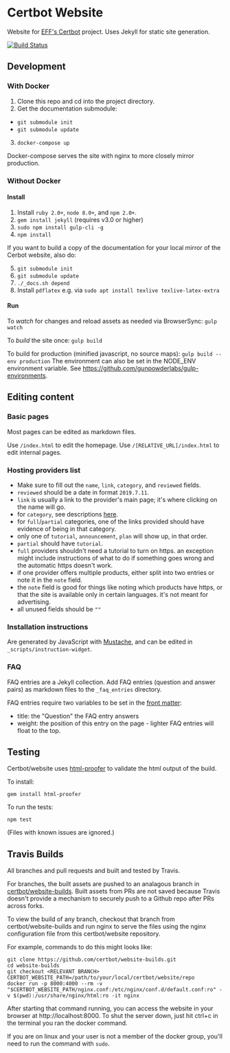 # Certbot Website

Website for [EFF's Certbot](https://certbot.eff.org/) project. Uses Jekyll for static site generation.

[![Build Status](https://travis-ci.com/certbot/website.svg?branch=master)](https://travis-ci.com/certbot/website)

## Development

### With Docker

1. Clone this repo and cd into the project directory.
2. Get the documentation submodule:
  * `git submodule init`
  * `git submodule update`
3. `docker-compose up`

Docker-compose serves the site with nginx to more closely mirror production.

### Without Docker

#### Install
1. Install `ruby 2.0+`, `node 8.0+`, and `npm 2.0+`.
2. `gem install jekyll` (requires v3.0 or higher)
3. `sudo npm install gulp-cli -g`
4. `npm install`

If you want to build a copy of the documentation for your local mirror of the
Cerbot website, also do:

5. `git submodule init`
6. `git submodule update`
7. `./_docs.sh depend`
8. Install `pdflatex` e.g. via `sudo apt install texlive texlive-latex-extra`

#### Run
To *watch* for changes and reload assets as needed via BrowserSync:
`gulp watch`

To *build* the site once:
`gulp build`

To build for production (minified javascript, no source maps):
`gulp build --env production`
The environment can also be set in the NODE_ENV environment variable. See https://github.com/gunpowderlabs/gulp-environments.

## Editing content

### Basic pages
Most pages can be edited as markdown files.

Use `/index.html` to edit the homepage.
Use `/[RELATIVE_URL]/index.html` to edit internal pages.

### Hosting providers list

- Make sure to fill out the `name`, `link`, `category`, and `reviewed` fields.
- `reviewed` should be a date in format `2019.7.11`.
- `link` is usually a link to the provider's main page; it's where clicking on the name will go.
- for `category`, see descriptions [here](https://certbot.eff.org/hosting_providers/).
- for `full`/`partial` categories, one of the links provided should have evidence of being in that category.
 - only one of `tutorial`, `announcement`, `plan` will show up, in that order.
  - `partial` should have `tutorial`.
  - `full` providers shouldn't need a tutorial to turn on https. an exception might include instructions of what to do if something goes wrong and the automatic https doesn't work.
- if one provider offers multiple products, either split into two entries or note it in the `note` field.
- the `note` field is good for things like noting which products have https, or that the site is available only in certain languages. it's not meant for advertising.
- all unused fields should be `""`

### Installation instructions

Are generated by JavaScript with
[Mustache](https://mustache.github.io/mustache.5.html), and can be edited in
`_scripts/instruction-widget`.

### FAQ
FAQ entries are a Jekyll collection. Add FAQ entries (question and answer pairs) as markdown files to the `_faq_entries` directory.

FAQ entries require two variables to be set in the [front matter](https://jekyllrb.com/docs/frontmatter/):

* title: the "Question" the FAQ entry answers
* weight: the position of this entry on the page - lighter FAQ entries will float to the top.

## Testing
Certbot/website uses [html-proofer](https://github.com/gjtorikian/html-proofer) to validate the html output of the build.

To install:
```
gem install html-proofer
```

To run the tests:
```
npm test
```
(Files with known issues are ignored.)

## Travis Builds
All branches and pull requests and built and tested by Travis.

For branches, the built assets are pushed to an analagous branch in [certbot/website-builds](https://github.com/certbot/website-builds). Built assets from PRs are not saved because Travis doesn't provide a mechanism to securely push to a Github repo after PRs across forks.

To view the build of any branch, checkout that branch from certbot/website-builds and run nginx to serve the files using the nginx configuration file from this certbot/website repository.

For example, commands to do this might looks like:
```
git clone https://github.com/certbot/website-builds.git
cd website-builds
git checkout <RELEVANT BRANCH>
CERTBOT_WEBSITE_PATH=/path/to/your/local/certbot/website/repo
docker run -p 8000:4000 --rm -v "$CERTBOT_WEBSITE_PATH/nginx.conf:/etc/nginx/conf.d/default.conf:ro" -v $(pwd):/usr/share/nginx/html:ro -it nginx
```
After starting that command running, you can access the website in your browser at http://localhost:8000. To shut the server down, just hit ctrl+c in the terminal you ran the docker command.

If you are on linux and your user is not a member of the docker group, you'll need to run the command with `sudo`.
